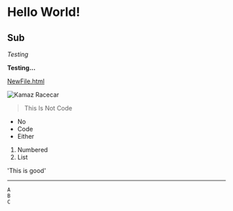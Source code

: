# Hello World!

## Sub

*Testing* 

**Testing...**

[NewFile.html](https://argylesocks.github.io/cse15l-lab-reports/NewFile.html)

![Kamaz Racecar](https://i.ytimg.com/vi/xrYRjV1ijvA/maxresdefault.jpg)

>This
>Is
>Not
>Code

* No
* Code
* Either

1. Numbered
2. List

'This is good'

---

```
A
B
C
```
